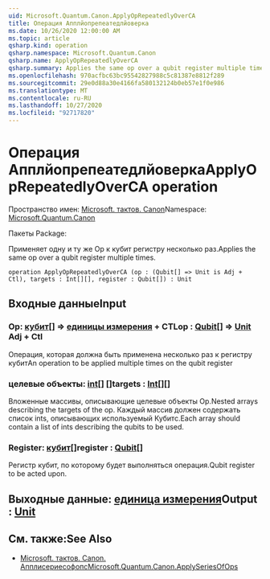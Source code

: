 ```yaml
---
uid: Microsoft.Quantum.Canon.ApplyOpRepeatedlyOverCA
title: Операция Апплйопрепеатедлйоверка
ms.date: 10/26/2020 12:00:00 AM
ms.topic: article
qsharp.kind: operation
qsharp.namespace: Microsoft.Quantum.Canon
qsharp.name: ApplyOpRepeatedlyOverCA
qsharp.summary: Applies the same op over a qubit register multiple times.
ms.openlocfilehash: 970acfbc63bc95542827988c5c81387e8812f289
ms.sourcegitcommit: 29e0d88a30e4166fa580132124b0eb57e1f0e986
ms.translationtype: MT
ms.contentlocale: ru-RU
ms.lasthandoff: 10/27/2020
ms.locfileid: "92717820"
---
```

# <a name="applyoprepeatedlyoverca-operation"></a><span data-ttu-id="d1160-102">Операция Апплйопрепеатедлйоверка</span><span class="sxs-lookup"><span data-stu-id="d1160-102">ApplyOpRepeatedlyOverCA operation</span></span>

<span data-ttu-id="d1160-103">Пространство имен: [Microsoft. тактов. Canon](xref:Microsoft.Quantum.Canon)</span><span class="sxs-lookup"><span data-stu-id="d1160-103">Namespace: [Microsoft.Quantum.Canon](xref:Microsoft.Quantum.Canon)</span></span>

<span data-ttu-id="d1160-104">Пакеты [](https://nuget.org/packages/)</span><span class="sxs-lookup"><span data-stu-id="d1160-104">Package: [](https://nuget.org/packages/)</span></span>


<span data-ttu-id="d1160-105">Применяет одну и ту же Op к кубит регистру несколько раз.</span><span class="sxs-lookup"><span data-stu-id="d1160-105">Applies the same op over a qubit register multiple times.</span></span>

```qsharp
operation ApplyOpRepeatedlyOverCA (op : (Qubit[] => Unit is Adj + Ctl), targets : Int[][], register : Qubit[]) : Unit
```


## <a name="input"></a><span data-ttu-id="d1160-106">Входные данные</span><span class="sxs-lookup"><span data-stu-id="d1160-106">Input</span></span>

### <a name="op--qubit--unit-adj--ctl"></a><span data-ttu-id="d1160-107">Op: [кубит](xref:microsoft.quantum.lang-ref.qubit)[] => [единицы измерения](xref:microsoft.quantum.lang-ref.unit) + CTL</span><span class="sxs-lookup"><span data-stu-id="d1160-107">op : [Qubit](xref:microsoft.quantum.lang-ref.qubit)[] => [Unit](xref:microsoft.quantum.lang-ref.unit) Adj + Ctl</span></span>

<span data-ttu-id="d1160-108">Операция, которая должна быть применена несколько раз к регистру кубит</span><span class="sxs-lookup"><span data-stu-id="d1160-108">An operation to be applied multiple times on the qubit register</span></span>


### <a name="targets--int"></a><span data-ttu-id="d1160-109">целевые объекты: [int](xref:microsoft.quantum.lang-ref.int)[] []</span><span class="sxs-lookup"><span data-stu-id="d1160-109">targets : [Int](xref:microsoft.quantum.lang-ref.int)[][]</span></span>

<span data-ttu-id="d1160-110">Вложенные массивы, описывающие целевые объекты Op.</span><span class="sxs-lookup"><span data-stu-id="d1160-110">Nested arrays describing the targets of the op.</span></span> <span data-ttu-id="d1160-111">Каждый массив должен содержать список ints, описывающих используемый Кубитс.</span><span class="sxs-lookup"><span data-stu-id="d1160-111">Each array should contain a list of ints describing the qubits to be used.</span></span>


### <a name="register--qubit"></a><span data-ttu-id="d1160-112">Register: [кубит](xref:microsoft.quantum.lang-ref.qubit)[]</span><span class="sxs-lookup"><span data-stu-id="d1160-112">register : [Qubit](xref:microsoft.quantum.lang-ref.qubit)[]</span></span>

<span data-ttu-id="d1160-113">Регистр кубит, по которому будет выполняться операция.</span><span class="sxs-lookup"><span data-stu-id="d1160-113">Qubit register to be acted upon.</span></span>



## <a name="output--unit"></a><span data-ttu-id="d1160-114">Выходные данные: [единица измерения](xref:microsoft.quantum.lang-ref.unit)</span><span class="sxs-lookup"><span data-stu-id="d1160-114">Output : [Unit](xref:microsoft.quantum.lang-ref.unit)</span></span>



## <a name="see-also"></a><span data-ttu-id="d1160-115">См. также:</span><span class="sxs-lookup"><span data-stu-id="d1160-115">See Also</span></span>

- [<span data-ttu-id="d1160-116">Microsoft. тактов. Canon. Апплисериесофопс</span><span class="sxs-lookup"><span data-stu-id="d1160-116">Microsoft.Quantum.Canon.ApplySeriesOfOps</span></span>](xref:Microsoft.Quantum.Canon.ApplySeriesOfOps)